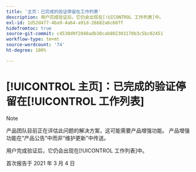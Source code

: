```yaml
---
title: '主页：已完成的验证停留在工作列表'
description: 用户完成验证后，它仍会出现在[!UICONTROL 工作列表]中。
exl-id: 1d52d477-4ba9-4a64-a91d-26682a6c607f
hidefromtoc: true
source-git-commit: c4530d9f2848adb30cab802303170b3c5bc02451
workflow-type: tm+mt
source-wordcount: '74'
ht-degree: 100%

---
```


# [!UICONTROL 主页]：已完成的验证停留在[!UICONTROL 工作列表]

<!-- Do not change this note unless told to by Daniel Sipos-->

>[!NOTE]
>
>产品团队目前正在评估此问题的解决方案，这可能需要产品增强功能。 产品增强功能在“产品公告”中而非“维护更新”中传送。

用户完成验证后，它仍会出现在[!UICONTROL 工作列表]中。

首次报告于 2021 年 3 月 4 日
